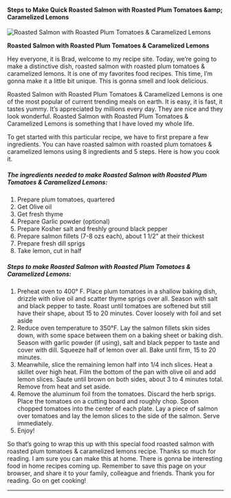             

#### Steps to Make Quick Roasted Salmon with Roasted Plum Tomatoes &amp;amp; Caramelized Lemons

![Roasted Salmon with Roasted Plum Tomatoes &amp; Caramelized Lemons](https://img-global.cpcdn.com/recipes/9968b4cba0f4ceb0/751x532cq70/roasted-salmon-with-roasted-plum-tomatoes-caramelized-lemons-recipe-main-photo.jpg)

**Roasted Salmon with Roasted Plum Tomatoes &amp; Caramelized Lemons**

Hey everyone, it is Brad, welcome to my recipe site. Today, we’re going to make a distinctive dish, roasted salmon with roasted plum tomatoes & caramelized lemons. It is one of my favorites food recipes. This time, I’m gonna make it a little bit unique. This is gonna smell and look delicious.

Roasted Salmon with Roasted Plum Tomatoes & Caramelized Lemons is one of the most popular of current trending meals on earth. It is easy, it is fast, it tastes yummy. It’s appreciated by millions every day. They are nice and they look wonderful. Roasted Salmon with Roasted Plum Tomatoes & Caramelized Lemons is something that I have loved my whole life.

To get started with this particular recipe, we have to first prepare a few ingredients. You can have roasted salmon with roasted plum tomatoes & caramelized lemons using 8 ingredients and 5 steps. Here is how you cook it.

##### The ingredients needed to make Roasted Salmon with Roasted Plum Tomatoes & Caramelized Lemons:

1.  Prepare plum tomatoes, quartered
2.  Get Olive oil
3.  Get fresh thyme
4.  Prepare Garlic powder (optional)
5.  Prepare Kosher salt and freshly ground black pepper
6.  Prepare salmon fillets (7-8 ozs each), about 1 1/2" at their thickest
7.  Prepare fresh dill sprigs
8.  Take lemon, cut in half

##### Steps to make Roasted Salmon with Roasted Plum Tomatoes & Caramelized Lemons:

1.  Preheat oven to 400° F. Place plum tomatoes in a shallow baking dish, drizzle with olive oil and scatter thyme sprigs over all. Season with salt and black pepper to taste. Roast until tomatoes are softened but still have their shape, about 15 to 20 minutes. Cover loosely with foil and set aside
2.  Reduce oven temperature to 350°F. Lay the salmon fillets skin sides down, with some space between them on a baking sheet or baking dish. Season with garlic powder (if using), salt and black pepper to taste and cover with dill. Squeeze half of lemon over all. Bake until firm, 15 to 20 minutes.
3.  Meanwhile, slice the remaining lemon half into 1/4 inch slices. Heat a skillet over high heat. Film the bottom of the pan with olive oil and add lemon slices. Saute until brown on both sides, about 3 to 4 minutes total. Remove from heat and set aside.
4.  Remove the aluminum foil from the tomatoes. Discard the herb sprigs. Place the tomatoes on a cutting board and roughly chop. Spoon chopped tomatoes into the center of each plate. Lay a piece of salmon over tomatoes and lay the lemon slices to the side of the salmon. Serve immediately.
5.  Enjoy!

So that’s going to wrap this up with this special food roasted salmon with roasted plum tomatoes & caramelized lemons recipe. Thanks so much for reading. I am sure you can make this at home. There is gonna be interesting food in home recipes coming up. Remember to save this page on your browser, and share it to your family, colleague and friends. Thank you for reading. Go on get cooking!

* * *
